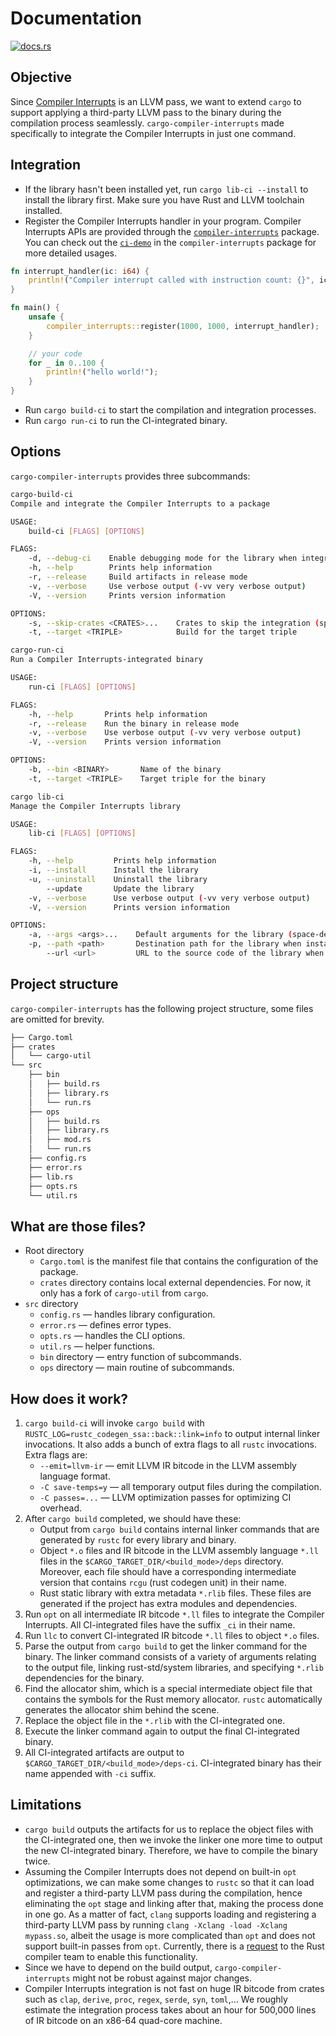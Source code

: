 # Documentation

[![docs.rs](https://docs.rs/cargo-compiler-interrupts/badge.svg)](https://docs.rs/cargo-compiler-interrupts)

## Objective

Since [Compiler Interrupts](https://dl.acm.org/doi/10.1145/3453483.3454107) is an LLVM pass, we want to extend `cargo` to support applying a third-party LLVM pass to the binary during the compilation process seamlessly. `cargo-compiler-interrupts` made specifically to integrate the Compiler Interrupts in just one command.

## Integration

* If the library hasn't been installed yet, run `cargo lib-ci --install` to install the library first. Make sure you have Rust and LLVM toolchain installed.
* Register the Compiler Interrupts handler in your program. Compiler Interrupts APIs are provided through the [`compiler-interrupts`](https://github.com/bitslab/compiler-interrupts-rs) package. You can check out the [`ci-demo`](https://github.com/bitslab/compiler-interrupts-rs/tree/master/ci-demo) in the `compiler-interrupts` package for more detailed usages.

``` rust
fn interrupt_handler(ic: i64) {
    println!("Compiler interrupt called with instruction count: {}", ic);
}

fn main() {
    unsafe {
        compiler_interrupts::register(1000, 1000, interrupt_handler);
    }

    // your code
    for _ in 0..100 {
        println!("hello world!");
    }
}
```

* Run `cargo build-ci` to start the compilation and integration processes.
* Run `cargo run-ci` to run the CI-integrated binary.

## Options

`cargo-compiler-interrupts` provides three subcommands:

``` sh
cargo-build-ci
Compile and integrate the Compiler Interrupts to a package

USAGE:
    build-ci [FLAGS] [OPTIONS]

FLAGS:
    -d, --debug-ci    Enable debugging mode for the library when integrating
    -h, --help        Prints help information
    -r, --release     Build artifacts in release mode
    -v, --verbose     Use verbose output (-vv very verbose output)
    -V, --version     Prints version information

OPTIONS:
    -s, --skip-crates <CRATES>...    Crates to skip the integration (space-delimited)
    -t, --target <TRIPLE>            Build for the target triple
```

``` sh
cargo-run-ci
Run a Compiler Interrupts-integrated binary

USAGE:
    run-ci [FLAGS] [OPTIONS]

FLAGS:
    -h, --help       Prints help information
    -r, --release    Run the binary in release mode
    -v, --verbose    Use verbose output (-vv very verbose output)
    -V, --version    Prints version information

OPTIONS:
    -b, --bin <BINARY>       Name of the binary
    -t, --target <TRIPLE>    Target triple for the binary
```

``` sh
cargo lib-ci
Manage the Compiler Interrupts library

USAGE:
    lib-ci [FLAGS] [OPTIONS]

FLAGS:
    -h, --help         Prints help information
    -i, --install      Install the library
    -u, --uninstall    Uninstall the library
        --update       Update the library
    -v, --verbose      Use verbose output (-vv very verbose output)
    -V, --version      Prints version information

OPTIONS:
    -a, --args <args>...    Default arguments for the library (space-delimited)
    -p, --path <path>       Destination path for the library when installing
        --url <url>         URL to the source code of the library when installing
```

## Project structure

`cargo-compiler-interrupts` has the following project structure, some files are omitted for brevity.

``` sh
├── Cargo.toml
├── crates
│   └── cargo-util
└── src
    ├── bin
    │   ├── build.rs
    │   ├── library.rs
    │   └── run.rs
    ├── ops
    │   ├── build.rs
    │   ├── library.rs
    │   ├── mod.rs
    │   └── run.rs
    ├── config.rs
    ├── error.rs
    ├── lib.rs
    ├── opts.rs
    └── util.rs
```

## What are those files?

* Root directory
  * `Cargo.toml` is the manifest file that contains the configuration of the package.
  * `crates` directory contains local external dependencies. For now, it only has a fork of `cargo-util` from `cargo`.
* `src` directory
  * `config.rs` — handles library configuration.
  * `error.rs` — defines error types.
  * `opts.rs` — handles the CLI options.
  * `util.rs` — helper functions.
  * `bin` directory — entry function of subcommands.
  * `ops` directory — main routine of subcommands.

## How does it work?

1. `cargo build-ci` will invoke `cargo build` with `RUSTC_LOG=rustc_codegen_ssa::back::link=info` to output internal linker invocations. It also adds a bunch of extra flags to all `rustc` invocations. Extra flags are:
    * `--emit=llvm-ir` — emit LLVM IR bitcode in the LLVM assembly language format.
    * `-C save-temps=y` — all temporary output files during the compilation.
    * `-C passes=...` — LLVM optimization passes for optimizing CI overhead.
2. After `cargo build` completed, we should have these:
    * Output from `cargo build` contains internal linker commands that are generated by `rustc` for every library and binary.
    * Object `*.o` files and IR bitcode in the LLVM assembly language `*.ll` files in the `$CARGO_TARGET_DIR/<build_mode>/deps` directory. Moreover, each file should have a corresponding intermediate version that contains `rcgu` (rust codegen unit) in their name.
    * Rust static library with extra metadata `*.rlib` files. These files are generated if the project has extra modules and dependencies.
3. Run `opt` on all intermediate IR bitcode `*.ll` files to integrate the Compiler Interrupts. All CI-integrated files have the suffix `_ci` in their name.
4. Run `llc` to convert CI-integrated IR bitcode `*.ll` files to object `*.o` files.
5. Parse the output from `cargo build` to get the linker command for the binary. The linker command consists of a variety of arguments relating to the output file, linking rust-std/system libraries, and specifying `*.rlib` dependencies for the binary.
6. Find the allocator shim, which is a special intermediate object file that contains the symbols for the Rust memory allocator. `rustc` automatically generates the allocator shim behind the scene.
7. Replace the object file in the `*.rlib` with the CI-integrated one.
8. Execute the linker command again to output the final CI-integrated binary.
9. All CI-integrated artifacts are output to `$CARGO_TARGET_DIR/<build_mode>/deps-ci`. CI-integrated binary has their name appended with `-ci` suffix.

## Limitations

* `cargo build` outputs the artifacts for us to replace the object files with the CI-integrated one, then we invoke the linker one more time to output the new CI-integrated binary. Therefore, we have to compile the binary twice.
* Assuming the Compiler Interrupts does not depend on built-in `opt` optimizations, we can make some changes to `rustc` so that it can load and register a third-party LLVM pass during the compilation, hence eliminating the `opt` stage and linking after that, making the process done in one go. As a matter of fact, `clang` supports loading and registering a third-party LLVM pass by running `clang -Xclang -load -Xclang mypass.so`, albeit the usage is more complicated than `opt` and does not support built-in passes from `opt`. Currently, there is a [request](https://github.com/rust-lang/compiler-team/issues/419) to the Rust compiler team to enable this functionality.
* Since we have to depend on the build output, `cargo-compiler-interrupts` might not be robust against major changes.
* Compiler Interrupts integration is not fast on huge IR bitcode from crates such as `clap`, `derive`, `proc`, `regex`, `serde`, `syn`, `toml`,... We roughly estimate the integration process takes about an hour for 500,000 lines of IR bitcode on an x86-64 quad-core machine.
